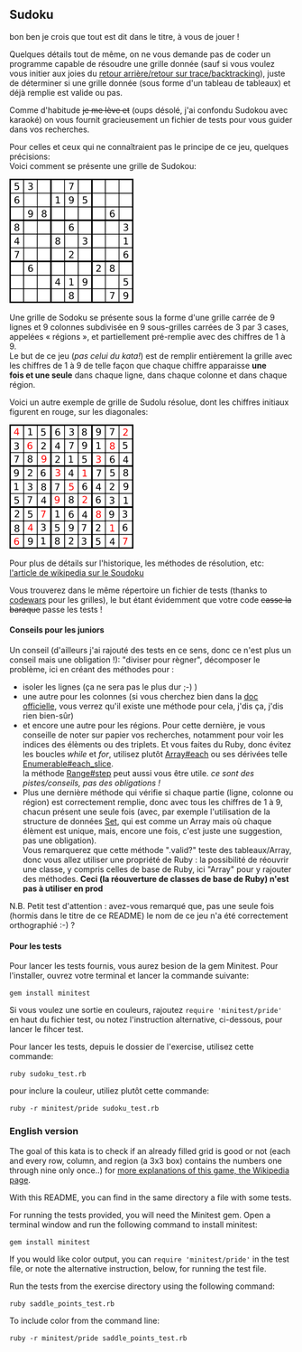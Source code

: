 ## Sudoku

bon ben je crois que tout est dit dans le titre, à vous de jouer !

Quelques détails tout de même, on ne vous demande pas de coder un programme capable de résoudre une grille donnée (sauf si
vous voulez vous initier aux joies du [retour arrière/retour sur trace/backtracking](https://fr.wikipedia.org/wiki/Retour_sur_trace)),
 juste de déterminer si une grille donnée (sous forme d'un tableau de tableaux) et déjà remplie est valide ou pas.  
 
Comme d'habitude ~~je me lève et~~ (oups désolé, j'ai confondu Sudokou avec karaoké) on vous fournit gracieusement un fichier de tests pour vous
 guider dans vos recherches.


Pour celles et ceux qui ne connaîtraient pas le principe de ce jeu, quelques précisions:  
Voici comment se présente une grille de Sudokou:  

![grille de Sudoku](220px-Sudoku-by-L2G-20050714.svg.png)

Une grille de Sodoku se présente sous la forme d'une grille carrée de 9 lignes et 9 colonnes subdivisée en 9 sous-grilles carrées 
de 3 par 3 cases, appelées « régions », et partiellement pré-remplie avec des chiffres de 1 à 9.  
Le but de ce jeu (*pas celui du kata!*) est de remplir entièrement la grille avec les chiffres de 1 à 9 de telle façon que chaque chiffre apparaisse **une  
fois et une seule** dans chaque ligne, dans chaque colonne et dans chaque région.

Voici un autre exemple de grille de Sudolu résolue, dont les chiffres initiaux figurent en rouge, sur les diagonales:  

![Exemple de grille résolue](220px-Diagonal-Sudoku-by-Skratt.svg.png)

Pour plus de détails sur l'historique, les méthodes de résolution, etc: [l'article de wikipedia sur le Soudoku](https://fr.wikipedia.org/wiki/Sudoku)
 
Vous trouverez dans le même répertoire un fichier de tests (thanks to [codewars](https://www.codewars.com/) pour les grilles),
 le but étant évidemment que votre code ~~casse la baraque~~ passe les tests !

#### Conseils pour les juniors
Un conseil (d'ailleurs j'ai rajouté des tests en ce sens, donc ce n'est plus un conseil mais une obligation !): 
"diviser pour règner", décomposer le problème, ici en créant des méthodes pour :
 * isoler les lignes (ça ne sera pas le plus 
dur ;-) )
 * une autre pour les colonnes (si vous cherchez bien dans la [doc officielle](https://ruby-doc.org/core-2.6.5/Array.html), 
vous verrez qu'il existe une méthode pour cela, j'dis ça, j'dis rien bien-sûr)
 * et encore une autre pour les régions. Pour cette dernière, je vous conseille de noter sur papier vos recherches, 
 notamment pour voir les indices des élèments ou des triplets. Et vous faites du Ruby, donc évitez les boucles *while* et
 *for*, utilisez plutôt [Array#each](https://ruby-doc.org/core-2.6.5/Array.html#method-i-each) ou ses dérivées telle [Enumerable#each_slice](https://ruby-doc.org/core-2.6.5/Enumerable.html#method-i-each_slice).  
 la méthode [Range#step](https://ruby-doc.org/core-2.6.5/Range.html#method-i-step) peut aussi vous être utile. *ce sont des pistes/conseils, pas des obligations !*
 * Plus une dernière méthode qui vérifie si chaque partie (ligne, colonne ou région) est correctement remplie, donc avec 
tous les chiffres de 1 à 9, chacun présent une seule fois (avec, par exemple l'utilisation de la structure de données [Set](https://ruby-doc.org/stdlib-2.6.5/libdoc/set/rdoc/Set.html), 
qui est comme un Array mais où chaque élèment est unique, mais, encore une fois, c'est juste une suggestion, pas une obligation).  
Vous remarquerez que cette méthode ".valid?" teste des tableaux/Array, 
donc vous allez utiliser une propriété de Ruby : la possibilité de réouvrir une classe, y compris celles de base de Ruby, 
ici "Array" pour y rajouter des méthodes. **Ceci (la réouverture de classes de base de Ruby) n'est pas à utiliser en prod**

N.B. Petit test d'attention : avez-vous remarqué que, pas une seule fois (hormis dans le titre de ce README) le nom de 
ce jeu n'a été correctement orthographié :-) ?

#### Pour les tests
Pour lancer les tests fournis, vous aurez besion de la gem Minitest. Pour l'installer, ouvrez votre terminal
et lancer la commande suivante:

    gem install minitest

Si vous voulez une sortie  en couleurs, rajoutez `require 'minitest/pride'` en haut du fichier test, ou notez l'instruction
 alternative, ci-dessous, pour lancer le fihcer test.

Pour lancer les tests, depuis le dossier de l'exercise, utilisez cette commande:

    ruby sudoku_test.rb

pour inclure la couleur, utiliez plutôt cette commande:

    ruby -r minitest/pride sudoku_test.rb


### English version

The goal of this kata is to check if an already filled grid is good or not (each and every row, column, and region (a 3x3 
box) contains the numbers one through nine only once..) for [more explanations of this game, the Wikipedia page](https://en.wikipedia.org/wiki/Sudoku).

With this README, you can find in the same directory a file with some tests.

For running the tests provided, you will need the Minitest gem. Open a
terminal window and run the following command to install minitest:

    gem install minitest

If you would like color output, you can `require 'minitest/pride'` in
the test file, or note the alternative instruction, below, for running
the test file.

Run the tests from the exercise directory using the following command:

    ruby saddle_points_test.rb

To include color from the command line:

    ruby -r minitest/pride saddle_points_test.rb


